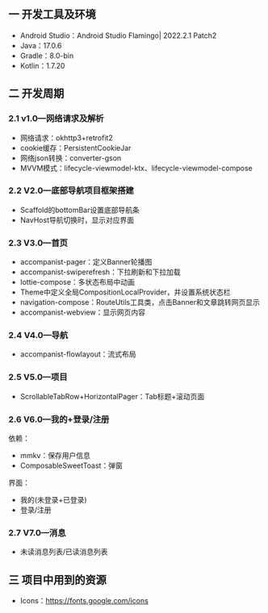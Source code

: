 ## 一  开发工具及环境

* Android Studio：Android Studio Flamingo| 2022.2.1 Patch2
* Java：17.0.6
* Gradle：8.0-bin
* Kotlin：1.7.20

## 二 开发周期

### 2.1 v1.0—网络请求及解析

* 网络请求：okhttp3+retrofit2
* cookie缓存：PersistentCookieJar
* 网络json转换：converter-gson
* MVVM模式：lifecycle-viewmodel-ktx、lifecycle-viewmodel-compose

### 2.2 V2.0—底部导航项目框架搭建

* Scaffold的bottomBar设置底部导航条
* NavHost导航切换时，显示对应界面

### 2.3 V3.0—首页

* accompanist-pager：定义Banner轮播图
* accompanist-swiperefresh：下拉刷新和下拉加载
* lottie-compose：多状态布局中动画
* Theme中定义全局CompositionLocalProvider，并设置系统状态栏
* navigation-compose：RouteUtils工具类，点击Banner和文章跳转网页显示
* accompanist-webview：显示网页内容

### 2.4 V4.0—导航

* accompanist-flowlayout：流式布局

### 2.5 V5.0—项目

* ScrollableTabRow+HorizontalPager：Tab标题+滚动页面

### 2.6 V6.0—我的+登录/注册

依赖：

* mmkv：保存用户信息
* ComposableSweetToast：弹窗

界面：

* 我的(未登录+已登录)
* 登录/注册

### 2.7 V7.0—消息

* 未读消息列表/已读消息列表

## 三 项目中用到的资源

* Icons：https://fonts.google.com/icons